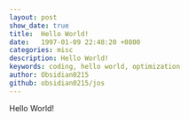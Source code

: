 ```yaml
---
layout: post
show_date: true
title:  Hello World!
date:   1997-01-09 22:48:20 +0800
categories: misc
description: Hello World!
keywords: coding, hello world, optimization
author: Obsidian0215
github: obsidian0215/jos
---
```


Hello World!